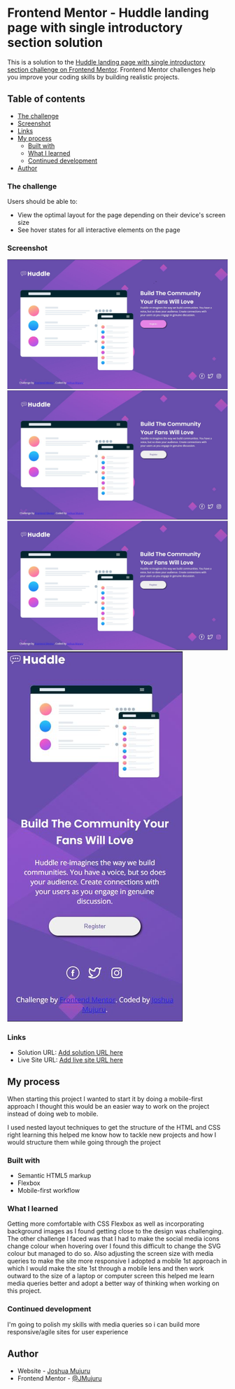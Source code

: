 # Frontend Mentor - Huddle landing page with single introductory section solution

This is a solution to the [Huddle landing page with single introductory section challenge on Frontend Mentor](https://www.frontendmentor.io/challenges/huddle-landing-page-with-a-single-introductory-section-B_2Wvxgi0). Frontend Mentor challenges help you improve your coding skills by building realistic projects. 

## Table of contents

  - [The challenge](#the-challenge)
  - [Screenshot](#screenshot)
  - [Links](#links)
- [My process](#my-process)
  - [Built with](#built-with)
  - [What I learned](#what-i-learned)
  - [Continued development](#continued-development)
- [Author](#author)

### The challenge

Users should be able to:

- View the optimal layout for the page depending on their device's screen size
- See hover states for all interactive elements on the page

### Screenshot

![](/design/my-desktop-active.jpg)
![](/design/my-desktop-screenshot.JPG)
![](/design/my-desktop-social-active.jpg)
![](/design/my-mobile-screenshot.JPG)

### Links

- Solution URL: [Add solution URL here](https://your-solution-url.com)
- Live Site URL: [Add live site URL here](https://your-live-site-url.com)

## My process

When starting this project I wanted to start it by doing a mobile-first approach I thought this would be an easier way to work on the project instead of doing web to mobile. 

I used nested layout techniques to get the structure of the HTML and CSS right learning this helped me know how to tackle new projects and how I would structure them while going through the project 


### Built with

- Semantic HTML5 markup
- Flexbox
- Mobile-first workflow

### What I learned

Getting more comfortable with CSS Flexbox as well as incorporating background images as I found getting close to the design was challenging. The other challenge I faced was that I had to make the social media icons change colour when hovering over I found this difficult to change the SVG colour but managed to do so. Also adjusting the screen size with media queries to make the site more responsive I adopted a mobile 1st approach in which I would make the site 1st through a mobile lens and then work outward to the size of a laptop or computer screen this helped me learn media queries better and adopt a better way of thinking when working on this project.


### Continued development 
I'm going to polish my skills with media queries so i can build more responsive/agile sites for user experience 

## Author

- Website - [Joshua Mujuru](https://www.your-site.com)
- Frontend Mentor - [@JMujuru](https://www.frontendmentor.io/profile/yourusername)
